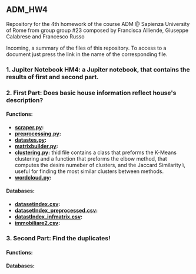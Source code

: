 ## ADM_HW4
Repository for the 4th homework of the course ADM @ Sapienza University of Rome from group group #23 composed by Francisca Alliende, Giuseppe  Calabrese and Francesco Russo  

Incoming, a summary of the files of this repository. To access to a document just press the link in the name of the corresponding file.

### 1. Jupiter Notebook HM4: a Jupiter notebook, that contains the results of first and second part. 

### 2. First Part: Does basic house information reflect house's description?

#### **Functions**:

- **[scraper.py](https://github.com/Wuj94/ADM_HW4/blob/master/scraper.py):**
- **[preprocessing.py](https://github.com/Wuj94/ADM_HW4/blob/master/preprocessing.py):**
- **[datastes.py](https://github.com/Wuj94/ADM_HW4/blob/master/datastes.py):**
- **[matrixbuilder.py](https://github.com/Wuj94/ADM_HW4/blob/master/matrixbuilder.py):**
- **[clustering.py](https://github.com/Wuj94/ADM_HW4/blob/master/clustering.py):** thid file contains a class that preforms the K-Means clustering and a function that preforms the elbow method, that computes the desire numeber of clusters, and the Jaccard Similarity ì, useful for finding the most similar clusters between methods. 
- **[wordcloud.py](https://github.com/Wuj94/ADM_HW4/blob/master/wordcloud.py):**
 
#### **Databases:**

- **[datasetindex.csv](https://raw.githubusercontent.com/Wuj94/ADM_HW4/master/datasetIndex.csv):** 
- **[datasetIndex_preprocessed.csv](https://github.com/Wuj94/ADM_HW4/blob/master/datasetIndex_preprocessed.csv):** 
- **[datastIndex_infmatrix.csv](https://github.com/Wuj94/ADM_HW4/blob/master/datastIndex_infmatrix.csv):** 
- **[immobiliare2.csv](https://github.com/Wuj94/ADM_HW4/blob/master/immobiliare2.csv):** 

### 3. Second Part: Find the duplicates!

#### **Functions**:

#### **Databases:**


